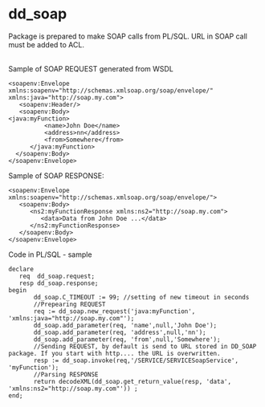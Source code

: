 # dd_soap

Package is prepared to make SOAP calls from PL/SQL. URL in SOAP call must be added to ACL.</br></br>

Sample of SOAP REQUEST generated from WSDL</br>

```
<soapenv:Envelope xmlns:soapenv="http://schemas.xmlsoap.org/soap/envelope/" xmlns:java="http://soap.my.com">
   <soapenv:Header/>
   <soapenv:Body>
<java:myFunction>
          <name>John Doe</name>
          <address>nn</address>
          <from>Somewhere</from>
      </java:myFunction>
  </soapenv:Body>
</soapenv:Envelope>
```
Sample of SOAP RESPONSE:
```
<soapenv:Envelope xmlns:soapenv="http://schemas.xmlsoap.org/soap/envelope/">
   <soapenv:Body>
      <ns2:myFunctionResponse xmlns:ns2="http://soap.my.com">
         <data>Data from John Doe ...</data>
      </ns2:myFunctionResponse>
   </soapenv:Body>
</soapenv:Envelope>
```

Code in PL/SQL - sample

```
declare
   req  dd_soap.request;
   resp dd_soap.response;
begin  
       dd_soap.C_TIMEOUT := 99; //setting of new timeout in seconds
	   //Prepearing REQUEST
       req := dd_soap.new_request('java:myFunction', 'xmlns:java="http://soap.my.com"');
       dd_soap.add_parameter(req, 'name',null,'John Doe');
       dd_soap.add_parameter(req, 'address',null,'nn');
       dd_soap.add_parameter(req, 'from',null,'Somewhere');
	   //Sending REQUEST, by default is send to URL stored in DD_SOAP package. If you start with http.... the URL is overwritten.
       resp := dd_soap.invoke(req,'/SERVICE/SERVICESoapService', 'myFunction');
	   //Parsing RESPONSE
       return decodeXML(dd_soap.get_return_value(resp, 'data', 'xmlns:ns2="http://soap.my.com"')) ;                  
end;
```	 
	 
	 


